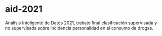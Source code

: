 # aid-2021
Análisis Inteligente de Datos 2021, trabajo final clasificación supervisada y no supervisada sobre incidencia personalidad en el consumo de drogas.

